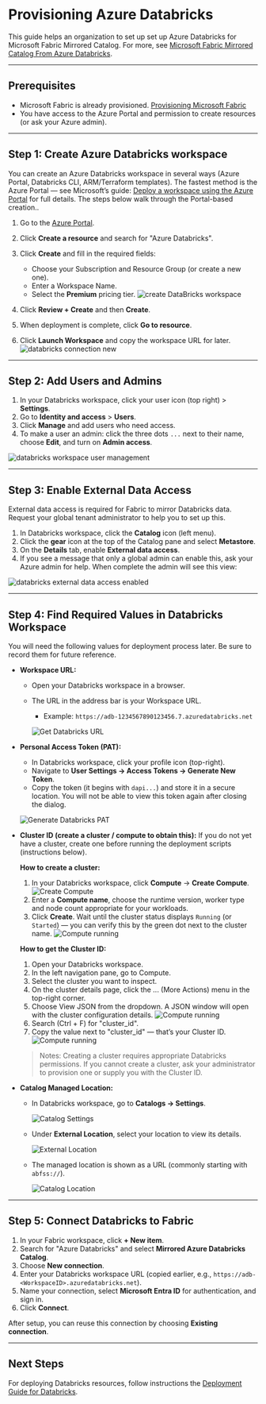 # Provisioning Azure Databricks

This guide helps an organization to set up  set up Azure Databricks for Microsoft Fabric Mirrored Catalog. For more, see [Microsoft Fabric Mirrored Catalog From Azure Databricks](https://learn.microsoft.com/en-us/fabric/mirroring/azure-databricks).

---

## Prerequisites

- Microsoft Fabric is already provisioned. [Provisioning Microsoft Fabric](./SetupFabric.md)
- You have access to the Azure Portal and permission to create resources (or ask your Azure admin).

---

## Step 1: Create Azure Databricks workspace
You can create an Azure Databricks workspace in several ways (Azure Portal, Databricks CLI, ARM/Terraform templates). The fastest method is the Azure Portal — see Microsoft’s guide: [Deploy a workspace using the Azure Portal](https://learn.microsoft.com/en-us/azure/databricks/admin/workspace/create-workspace) for full details. The steps below walk through the Portal-based creation..


1. Go to the [Azure Portal](https://portal.azure.com/).
2. Click **Create a resource** and search for "Azure Databricks".
3. Click **Create** and fill in the required fields:
   - Choose your Subscription and Resource Group (or create a new one).
   - Enter a Workspace Name.
   - Select the **Premium** pricing tier.
![create DataBricks workspace](../docs/images/deployment/databricks-create-workspace.png)

4. Click **Review + Create** and then **Create**.
5. When deployment is complete, click **Go to resource**.
6. Click **Launch Workspace** and copy the workspace URL for later.
![databricks connection new](../docs/images/deployment/databricks-workspace-url.png)

---

## Step 2: Add Users and Admins

1. In your Databricks workspace, click your user icon (top right) > **Settings**.
2. Go to **Identity and access** > **Users**.
3. Click **Manage** and add users who need access.
4. To make a user an admin: click the three dots `...` next to their name, choose **Edit**, and turn on **Admin access**.


![databricks workspace user management](../docs/images/deployment/databricks-manage-workspace-users.png)

---

## Step 3: Enable External Data Access

External data access is required for Fabric to mirror Databricks data. Request your global tenant administrator to help you to set up this. 

1. In Databricks workspace, click the **Catalog** icon (left menu).
2. Click the **gear** icon at the top of the Catalog pane and select **Metastore**.
3. On the **Details** tab, enable **External data access**.
4. If you see a message that only a global admin can enable this, ask your Azure admin for help. When complete the admin will see this view:
  
  
  ![databricks external data access enabled](../docs/images/deployment/databricks-external-data-access-enabled.png)

---

## Step 4: Find Required Values in Databricks Workspace
You will need the following values for deployment process later. Be sure to record them for future reference.

- **Workspace URL:**  
  - Open your Databricks workspace in a browser.  
  - The URL in the address bar is your Workspace URL.  
    - Example: `https://adb-1234567890123456.7.azuredatabricks.net` 
  

    ![Get Databricks URL](./images/deployment/1-DatabricksURL.png)  

- **Personal Access Token (PAT):**  
  - In Databricks workspace, click your profile icon (top-right).  
  - Navigate to **User Settings → Access Tokens → Generate New Token**.  
  - Copy the token (it begins with `dapi...`) and store it in a secure location. You will not be able to view this token again after closing the dialog.
  
  
  ![Generate Databricks PAT](./images/deployment/2-DatabricksGeneratePAT.png)  

- **Cluster ID (create a cluster / compute to obtain this):**
  If you do not yet have a cluster, create one before running the deployment scripts (instructions below).


  **How to create a cluster:**
    1. In your Databricks workspace, click **Compute** → **Create Compute**. 
    ![Create Compute](./images/deployment/ADB-Cluster1.png)  
    2. Enter a **Compute name**, choose the runtime version, worker type and node count appropriate for your workloads.
    3. Click **Create**. Wait until the cluster status displays `Running` (or `Started`) — you can verify this by the green dot next to the cluster name.
    ![Compute running](./images/deployment/ADB-Cluster2.png)


  **How to get the Cluster ID:**

  1. Open your Databricks workspace.
  2. In the left navigation pane, go to Compute.
  3. Select the cluster you want to inspect.
  4. On the cluster details page, click the ... (More Actions) menu in the top-right corner.
  5. Choose View JSON from the dropdown. A JSON window will open with the cluster configuration details.
    ![Compute running](./images/deployment/ADB-Cluster3.png)
  6.  Search (Ctrl + F) for "cluster_id".
  7.  Copy the value next to "cluster_id" — that’s your Cluster ID.
    ![Compute running](./images/deployment/ADB-Cluster4.png)


    >Notes: Creating a cluster requires appropriate Databricks permissions. If you cannot create a cluster, ask your administrator to provision one or supply you with the Cluster ID.

- **Catalog Managed Location:**
  - In Databricks workspace, go to **Catalogs → Settings**.  


    ![Catalog Settings](./images/deployment/4-databricksSettingIcon.png) 

  - Under **External Location**, select your location to view its details.


    ![External Location](./images/deployment/5-databricksExternalLocations.png) 

  - The managed location is shown as a URL (commonly starting with `abfss://`).  

    ![Catalog Location](./images/deployment/6-DatabricksCatalogLocation.png)  

---

## Step 5: Connect Databricks to Fabric

1. In your Fabric workspace, click **+ New item**.
2. Search for "Azure Databricks" and select **Mirrored Azure Databricks Catalog**.
3. Choose **New connection**.
4. Enter your Databricks workspace URL (copied earlier, e.g., `https://adb-<WorkspaceID>.azuredatabricks.net`).
5. Name your connection, select **Microsoft Entra ID** for authentication, and sign in.
6. Click **Connect**.

After setup, you can reuse this connection by choosing **Existing connection**.

---

## Next Steps


For deploying Databricks resources, follow instructions the [Deployment Guide for Databricks](./DeploymentGuideDatabricks.md).